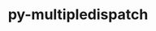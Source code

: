 ---
title: "py-multipledispatch"
layout: cache
categories: [package, develop]
meta: {"versions": ["0.6.0"], "compilers": ["apple-clang@=14.0.0", "apple-clang@=14.0.3", "gcc@=11.3.0", "gcc@=7.3.1"], "oss": ["amzn2", "ubuntu22.04", "ventura"], "platforms": ["darwin", "linux"], "targets": ["aarch64", "ivybridge", "x86_64_v3"], "stacks": ["ml-darwin-aarch64-mps", "ml-linux-x86_64-cpu", "ml-linux-x86_64-cuda", "root"], "num_specs": 17, "num_specs_by_stack": {"root": 17, "ml-darwin-aarch64-mps": 6, "ml-linux-x86_64-cpu": 5, "ml-linux-x86_64-cuda": 5}}
spec_details: [{"hash": "47az6b77lbixa7353x55r4l3goicbipp", "compiler": "apple-clang@=14.0.0", "versions": ["0.6.0"], "os": "ventura", "platform": "darwin", "target": "aarch64", "variants": ["build_system=python_pip"], "stacks": ["root", "ml-darwin-aarch64-mps"], "size": "-", "tarball": "https://binaries.spack.io/develop/build_cache/darwin-ventura-aarch64/apple-clang-14.0.0/py-multipledispatch-0.6.0/darwin-ventura-aarch64-apple-clang-14.0.0-py-multipledispatch-0.6.0-47az6b77lbixa7353x55r4l3goicbipp.spack"}, {"hash": "l4xnut2dwhaw5bejhn656q4f3wp6bwk5", "compiler": "apple-clang@=14.0.0", "versions": ["0.6.0"], "os": "ventura", "platform": "darwin", "target": "aarch64", "variants": ["build_system=python_pip"], "stacks": ["root", "ml-darwin-aarch64-mps"], "size": "-", "tarball": "https://binaries.spack.io/develop/build_cache/darwin-ventura-aarch64/apple-clang-14.0.0/py-multipledispatch-0.6.0/darwin-ventura-aarch64-apple-clang-14.0.0-py-multipledispatch-0.6.0-l4xnut2dwhaw5bejhn656q4f3wp6bwk5.spack"}, {"hash": "6tsgole7qcgk7zaq4clfesnaxppxfg43", "compiler": "apple-clang@=14.0.0", "versions": ["0.6.0"], "os": "ventura", "platform": "darwin", "target": "aarch64", "variants": ["build_system=python_pip"], "stacks": ["root", "ml-darwin-aarch64-mps"], "size": "-", "tarball": "https://binaries.spack.io/develop/build_cache/darwin-ventura-aarch64/apple-clang-14.0.0/py-multipledispatch-0.6.0/darwin-ventura-aarch64-apple-clang-14.0.0-py-multipledispatch-0.6.0-6tsgole7qcgk7zaq4clfesnaxppxfg43.spack"}, {"hash": "k2kretfkyqrasvyky5sdpbytu4vsno3e", "compiler": "apple-clang@=14.0.0", "versions": ["0.6.0"], "os": "ventura", "platform": "darwin", "target": "aarch64", "variants": ["build_system=python_pip"], "stacks": ["root", "ml-darwin-aarch64-mps"], "size": "-", "tarball": "https://binaries.spack.io/develop/build_cache/darwin-ventura-aarch64/apple-clang-14.0.0/py-multipledispatch-0.6.0/darwin-ventura-aarch64-apple-clang-14.0.0-py-multipledispatch-0.6.0-k2kretfkyqrasvyky5sdpbytu4vsno3e.spack"}, {"hash": "igvgsl4z4sv4syd34pwnruw4auwb75yd", "compiler": "apple-clang@=14.0.3", "versions": ["0.6.0"], "os": "ventura", "platform": "darwin", "target": "aarch64", "variants": ["build_system=python_pip"], "stacks": ["root", "ml-darwin-aarch64-mps"], "size": "-", "tarball": "https://binaries.spack.io/develop/build_cache/darwin-ventura-aarch64/apple-clang-14.0.3/py-multipledispatch-0.6.0/darwin-ventura-aarch64-apple-clang-14.0.3-py-multipledispatch-0.6.0-igvgsl4z4sv4syd34pwnruw4auwb75yd.spack"}, {"hash": "jglzdb2jlwbebcc4ofsfarkpnsz2nblo", "compiler": "apple-clang@=14.0.3", "versions": ["0.6.0"], "os": "ventura", "platform": "darwin", "target": "aarch64", "variants": ["build_system=python_pip"], "stacks": ["root", "ml-darwin-aarch64-mps"], "size": "-", "tarball": "https://binaries.spack.io/develop/build_cache/darwin-ventura-aarch64/apple-clang-14.0.3/py-multipledispatch-0.6.0/darwin-ventura-aarch64-apple-clang-14.0.3-py-multipledispatch-0.6.0-jglzdb2jlwbebcc4ofsfarkpnsz2nblo.spack"}, {"hash": "cmlkpcimqcbaudhl2u2esckm7ehyjenm", "compiler": "gcc@=7.3.1", "versions": ["0.6.0"], "os": "amzn2", "platform": "linux", "target": "ivybridge", "variants": ["build_system=python_pip"], "stacks": ["root"], "size": "-", "tarball": "https://binaries.spack.io/develop/build_cache/linux-amzn2-ivybridge/gcc-7.3.1/py-multipledispatch-0.6.0/linux-amzn2-ivybridge-gcc-7.3.1-py-multipledispatch-0.6.0-cmlkpcimqcbaudhl2u2esckm7ehyjenm.spack"}, {"hash": "tzo4onme27c2t5dhd5u2w3gkrnfa73ml", "compiler": "gcc@=7.3.1", "versions": ["0.6.0"], "os": "amzn2", "platform": "linux", "target": "ivybridge", "variants": ["build_system=python_pip"], "stacks": ["root"], "size": "-", "tarball": "https://binaries.spack.io/develop/build_cache/linux-amzn2-ivybridge/gcc-7.3.1/py-multipledispatch-0.6.0/linux-amzn2-ivybridge-gcc-7.3.1-py-multipledispatch-0.6.0-tzo4onme27c2t5dhd5u2w3gkrnfa73ml.spack"}, {"hash": "ne2hfzdsp5eq364nv747gggncsfvfz23", "compiler": "gcc@=7.3.1", "versions": ["0.6.0"], "os": "amzn2", "platform": "linux", "target": "x86_64_v3", "variants": [], "stacks": ["root"], "size": "-", "tarball": "https://binaries.spack.io/develop/build_cache/linux-amzn2-x86_64_v3/gcc-7.3.1/py-multipledispatch-0.6.0/linux-amzn2-x86_64_v3-gcc-7.3.1-py-multipledispatch-0.6.0-ne2hfzdsp5eq364nv747gggncsfvfz23.spack"}, {"hash": "e34xkm3ikyjtztfq3wedydteyeoktwmc", "compiler": "gcc@=7.3.1", "versions": ["0.6.0"], "os": "amzn2", "platform": "linux", "target": "x86_64_v3", "variants": ["build_system=python_pip"], "stacks": ["root"], "size": "-", "tarball": "https://binaries.spack.io/develop/build_cache/linux-amzn2-x86_64_v3/gcc-7.3.1/py-multipledispatch-0.6.0/linux-amzn2-x86_64_v3-gcc-7.3.1-py-multipledispatch-0.6.0-e34xkm3ikyjtztfq3wedydteyeoktwmc.spack"}, {"hash": "fxhmitluez2ldhxd52wjjggsihrlj7st", "compiler": "gcc@=7.3.1", "versions": ["0.6.0"], "os": "amzn2", "platform": "linux", "target": "x86_64_v3", "variants": ["build_system=python_pip"], "stacks": ["root"], "size": "-", "tarball": "https://binaries.spack.io/develop/build_cache/linux-amzn2-x86_64_v3/gcc-7.3.1/py-multipledispatch-0.6.0/linux-amzn2-x86_64_v3-gcc-7.3.1-py-multipledispatch-0.6.0-fxhmitluez2ldhxd52wjjggsihrlj7st.spack"}, {"hash": "65chwj2xl5pgdkwrneduly5n2hwj3uqx", "compiler": "gcc@=7.3.1", "versions": ["0.6.0"], "os": "amzn2", "platform": "linux", "target": "x86_64_v3", "variants": [], "stacks": ["root"], "size": "-", "tarball": "https://binaries.spack.io/develop/build_cache/linux-amzn2-x86_64_v3/gcc-7.3.1/py-multipledispatch-0.6.0/linux-amzn2-x86_64_v3-gcc-7.3.1-py-multipledispatch-0.6.0-65chwj2xl5pgdkwrneduly5n2hwj3uqx.spack"}, {"hash": "fepw6gsnychw5pfwz5aoy4mfio2kmhdz", "compiler": "gcc@=11.3.0", "versions": ["0.6.0"], "os": "ubuntu22.04", "platform": "linux", "target": "x86_64_v3", "variants": ["build_system=python_pip"], "stacks": ["root", "ml-linux-x86_64-cpu", "ml-linux-x86_64-cuda"], "size": "-", "tarball": "https://binaries.spack.io/develop/build_cache/linux-ubuntu22.04-x86_64_v3/gcc-11.3.0/py-multipledispatch-0.6.0/linux-ubuntu22.04-x86_64_v3-gcc-11.3.0-py-multipledispatch-0.6.0-fepw6gsnychw5pfwz5aoy4mfio2kmhdz.spack"}, {"hash": "iuratvzqzbipu44meetygfyi2akazvye", "compiler": "gcc@=11.3.0", "versions": ["0.6.0"], "os": "ubuntu22.04", "platform": "linux", "target": "x86_64_v3", "variants": ["build_system=python_pip"], "stacks": ["root", "ml-linux-x86_64-cpu", "ml-linux-x86_64-cuda"], "size": "-", "tarball": "https://binaries.spack.io/develop/build_cache/linux-ubuntu22.04-x86_64_v3/gcc-11.3.0/py-multipledispatch-0.6.0/linux-ubuntu22.04-x86_64_v3-gcc-11.3.0-py-multipledispatch-0.6.0-iuratvzqzbipu44meetygfyi2akazvye.spack"}, {"hash": "gvsq72irxymk5lsucdfdpouugzmjnrx3", "compiler": "gcc@=11.3.0", "versions": ["0.6.0"], "os": "ubuntu22.04", "platform": "linux", "target": "x86_64_v3", "variants": ["build_system=python_pip"], "stacks": ["root", "ml-linux-x86_64-cpu", "ml-linux-x86_64-cuda"], "size": "-", "tarball": "https://binaries.spack.io/develop/build_cache/linux-ubuntu22.04-x86_64_v3/gcc-11.3.0/py-multipledispatch-0.6.0/linux-ubuntu22.04-x86_64_v3-gcc-11.3.0-py-multipledispatch-0.6.0-gvsq72irxymk5lsucdfdpouugzmjnrx3.spack"}, {"hash": "usiutfoef7pvxyiljrghvlml4uru75ap", "compiler": "gcc@=11.3.0", "versions": ["0.6.0"], "os": "ubuntu22.04", "platform": "linux", "target": "x86_64_v3", "variants": ["build_system=python_pip"], "stacks": ["root", "ml-linux-x86_64-cpu", "ml-linux-x86_64-cuda"], "size": "-", "tarball": "https://binaries.spack.io/develop/build_cache/linux-ubuntu22.04-x86_64_v3/gcc-11.3.0/py-multipledispatch-0.6.0/linux-ubuntu22.04-x86_64_v3-gcc-11.3.0-py-multipledispatch-0.6.0-usiutfoef7pvxyiljrghvlml4uru75ap.spack"}, {"hash": "2l2fq3v6vq42awg2x4pvqkpg5ju4cgnd", "compiler": "gcc@=11.3.0", "versions": ["0.6.0"], "os": "ubuntu22.04", "platform": "linux", "target": "x86_64_v3", "variants": ["build_system=python_pip"], "stacks": ["root", "ml-linux-x86_64-cpu", "ml-linux-x86_64-cuda"], "size": "-", "tarball": "https://binaries.spack.io/develop/build_cache/linux-ubuntu22.04-x86_64_v3/gcc-11.3.0/py-multipledispatch-0.6.0/linux-ubuntu22.04-x86_64_v3-gcc-11.3.0-py-multipledispatch-0.6.0-2l2fq3v6vq42awg2x4pvqkpg5ju4cgnd.spack"}]
---